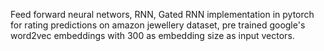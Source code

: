 Feed forward neural networs, RNN, Gated RNN implementation in pytorch for rating predictions on amazon jewellery dataset, pre trained google's word2vec embeddings with 300 as embedding size as input vectors.
